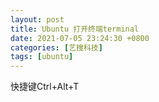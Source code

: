 ```yaml
---
layout: post
title: Ubuntu 打开终端terminal
date: 2021-07-05 23:24:30 +0800
categories: [艺搜科技]
tags: [ubuntu]
---
```

快捷键Ctrl+Alt+T